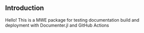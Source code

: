 ## Introduction
Hello! This is a MWE package for testing documentation build and deployment with Documenter.jl and
GitHub Actions

```@contents
```
